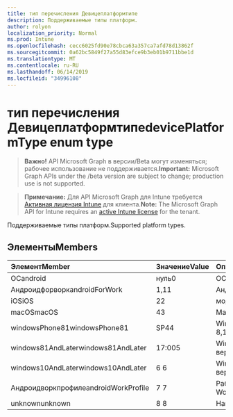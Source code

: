 ```yaml
---
title: тип перечисления Девицеплатформтипе
description: Поддерживаемые типы платформ.
author: rolyon
localization_priority: Normal
ms.prod: Intune
ms.openlocfilehash: cecc6025fd90e78cbca63a357ca7afd78d13862f
ms.sourcegitcommit: 0a62bc5849f27a55d83efce9b3eb01b9711bbe1d
ms.translationtype: MT
ms.contentlocale: ru-RU
ms.lasthandoff: 06/14/2019
ms.locfileid: "34996108"
---
```

# <a name="deviceplatformtype-enum-type"></a><span data-ttu-id="fa1d7-103">тип перечисления Девицеплатформтипе</span><span class="sxs-lookup"><span data-stu-id="fa1d7-103">devicePlatformType enum type</span></span>

> <span data-ttu-id="fa1d7-104">**Важно!** API Microsoft Graph в версии/Beta могут изменяться; рабочее использование не поддерживается.</span><span class="sxs-lookup"><span data-stu-id="fa1d7-104">**Important:** Microsoft Graph APIs under the /beta version are subject to change; production use is not supported.</span></span>

> <span data-ttu-id="fa1d7-105">**Примечание:** Для API Microsoft Graph для Intune требуется [Активная лицензия Intune](https://go.microsoft.com/fwlink/?linkid=839381) для клиента.</span><span class="sxs-lookup"><span data-stu-id="fa1d7-105">**Note:** The Microsoft Graph API for Intune requires an [active Intune license](https://go.microsoft.com/fwlink/?linkid=839381) for the tenant.</span></span>

<span data-ttu-id="fa1d7-106">Поддерживаемые типы платформ.</span><span class="sxs-lookup"><span data-stu-id="fa1d7-106">Supported platform types.</span></span>

## <a name="members"></a><span data-ttu-id="fa1d7-107">Элементы</span><span class="sxs-lookup"><span data-stu-id="fa1d7-107">Members</span></span>
|<span data-ttu-id="fa1d7-108">Элемент</span><span class="sxs-lookup"><span data-stu-id="fa1d7-108">Member</span></span>|<span data-ttu-id="fa1d7-109">Значение</span><span class="sxs-lookup"><span data-stu-id="fa1d7-109">Value</span></span>|<span data-ttu-id="fa1d7-110">Описание</span><span class="sxs-lookup"><span data-stu-id="fa1d7-110">Description</span></span>|
|:---|:---|:---|
|<span data-ttu-id="fa1d7-111">ОС</span><span class="sxs-lookup"><span data-stu-id="fa1d7-111">android</span></span>|<span data-ttu-id="fa1d7-112">нуль</span><span class="sxs-lookup"><span data-stu-id="fa1d7-112">0</span></span>|<span data-ttu-id="fa1d7-113">ОС.</span><span class="sxs-lookup"><span data-stu-id="fa1d7-113">Android.</span></span>|
|<span data-ttu-id="fa1d7-114">Андроидфорворк</span><span class="sxs-lookup"><span data-stu-id="fa1d7-114">androidForWork</span></span>|<span data-ttu-id="fa1d7-115">1,1</span><span class="sxs-lookup"><span data-stu-id="fa1d7-115">1</span></span>|<span data-ttu-id="fa1d7-116">Андроидфорворк.</span><span class="sxs-lookup"><span data-stu-id="fa1d7-116">AndroidForWork.</span></span>|
|<span data-ttu-id="fa1d7-117">iOS</span><span class="sxs-lookup"><span data-stu-id="fa1d7-117">iOS</span></span>|<span data-ttu-id="fa1d7-118">2</span><span class="sxs-lookup"><span data-stu-id="fa1d7-118">2</span></span>|<span data-ttu-id="fa1d7-119">модуле.</span><span class="sxs-lookup"><span data-stu-id="fa1d7-119">iOS.</span></span>|
|<span data-ttu-id="fa1d7-120">macOS</span><span class="sxs-lookup"><span data-stu-id="fa1d7-120">macOS</span></span>|<span data-ttu-id="fa1d7-121">4</span><span class="sxs-lookup"><span data-stu-id="fa1d7-121">3</span></span>|<span data-ttu-id="fa1d7-122">MacOS.</span><span class="sxs-lookup"><span data-stu-id="fa1d7-122">MacOS.</span></span>|
|<span data-ttu-id="fa1d7-123">windowsPhone81</span><span class="sxs-lookup"><span data-stu-id="fa1d7-123">windowsPhone81</span></span>|<span data-ttu-id="fa1d7-124">SP4</span><span class="sxs-lookup"><span data-stu-id="fa1d7-124">4</span></span>|<span data-ttu-id="fa1d7-125">WindowsPhone 8,1.</span><span class="sxs-lookup"><span data-stu-id="fa1d7-125">WindowsPhone 8.1.</span></span>|
|<span data-ttu-id="fa1d7-126">windows81AndLater</span><span class="sxs-lookup"><span data-stu-id="fa1d7-126">windows81AndLater</span></span>|<span data-ttu-id="fa1d7-127">17:00</span><span class="sxs-lookup"><span data-stu-id="fa1d7-127">5</span></span>|<span data-ttu-id="fa1d7-128">Windows 8,1 и более поздние версии</span><span class="sxs-lookup"><span data-stu-id="fa1d7-128">Windows 8.1 and later</span></span>|
|<span data-ttu-id="fa1d7-129">windows10AndLater</span><span class="sxs-lookup"><span data-stu-id="fa1d7-129">windows10AndLater</span></span>|<span data-ttu-id="fa1d7-130">6 </span><span class="sxs-lookup"><span data-stu-id="fa1d7-130">6</span></span>|<span data-ttu-id="fa1d7-131">Windows 10 и более поздних версий.</span><span class="sxs-lookup"><span data-stu-id="fa1d7-131">Windows 10 and later.</span></span>|
|<span data-ttu-id="fa1d7-132">Андроидворкпрофиле</span><span class="sxs-lookup"><span data-stu-id="fa1d7-132">androidWorkProfile</span></span>|<span data-ttu-id="fa1d7-133">7 </span><span class="sxs-lookup"><span data-stu-id="fa1d7-133">7</span></span>|<span data-ttu-id="fa1d7-134">Рабочий профиль Android.</span><span class="sxs-lookup"><span data-stu-id="fa1d7-134">Android Work Profile.</span></span>|
|<span data-ttu-id="fa1d7-135">unknown</span><span class="sxs-lookup"><span data-stu-id="fa1d7-135">unknown</span></span>|<span data-ttu-id="fa1d7-136">8 </span><span class="sxs-lookup"><span data-stu-id="fa1d7-136">8</span></span>|<span data-ttu-id="fa1d7-137">Найден.</span><span class="sxs-lookup"><span data-stu-id="fa1d7-137">Unknown.</span></span>|





